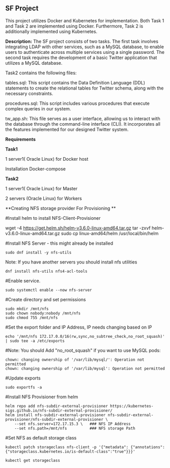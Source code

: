 ## SF Project
This project utilizes Docker and Kubernetes for implementation. Both Task 1 and Task 2 are implemented using Docker. Furthermore, Task 2 is additionally implemented using Kubernetes.


**Description:**
The SF project consists of two tasks. The first task involves integrating LDAP with other services, such as a MySQL database, to enable users to authenticate across multiple services using a single password. The second task requires the development of a basic Twitter application that utilizes a MySQL database.



Task2  contains the following files:

tables.sql: This script contains the Data Definition Language (DDL) statements to create the relational tables for Twitter schema, along with the necessary constraints.

procedures.sql: This script includes various procedures that execute complex queries in our system.

tw_app.sh: This file serves as a user interface, allowing us to interact with the database through the command-line interface (CLI). It incorporates all the features implemented for our designed Twitter system.

**Requirements**

  **Task1**
  
   1 server1( Oracle Linux) for Docker host
   
   Installation Docker-compose


  **Task2**
  
   1 server1( Oracle Linux) for Master

   2 servers (Oracle Linux) for Workers


**Creating NFS storage provider For Provisioning **

#Install helm to install NFS-Client-Provisioner

wget -4 https://get.helm.sh/helm-v3.6.0-linux-amd64.tar.gz
tar -zxvf helm-v3.6.0-linux-amd64.tar.gz
sudo cp linux-amd64/helm /usr/local/bin/helm

#Install NFS Server - this might already be installed

```
sudo dnf install -y nfs-utils
```

Note: If you have another servers you should install nfs utilities
```
dnf install nfs-utils nfs4-acl-tools
```

#Enable service.
```
sudo systemctl enable --now nfs-server
```
#Create directory and set permissions
```
sudo mkdir /mnt/nfs
sudo chown nobody:nobody /mnt/nfs
sudo chmod 755 /mnt/nfs
```

#Set the export folder and IP Address, IP needs changing based on IP
```
echo '/mnt/nfs 172.17.0.0/16(rw,sync,no_subtree_check,no_root_squash)' | sudo tee -a /etc/exports
```

#Note: You should Add "no_root_squash" if you want to use MySQL pods:
```
chown: changing ownership of '/var/lib/mysql/': Operation not permitted
chown: changing ownership of '/var/lib/mysql': Operation not permitted
```

#Update exports
```
sudo exportfs -a
```
#Install NFS Provisioner from helm
```
helm repo add nfs-subdir-external-provisioner https://kubernetes-sigs.github.io/nfs-subdir-external-provisioner/
helm install nfs-subdir-external-provisioner nfs-subdir-external-provisioner/nfs-subdir-external-provisioner \
    --set nfs.server=172.17.15.3 \   ### NFS IP Address
    --set nfs.path=/mnt/nfs          ### NFS storage Path
```
    
#Set NFS as default storage class

```
kubectl patch storageclass nfs-client -p '{"metadata": {"annotations":{"storageclass.kubernetes.io/is-default-class":"true"}}}'

kubectl get storageclass
 
```
